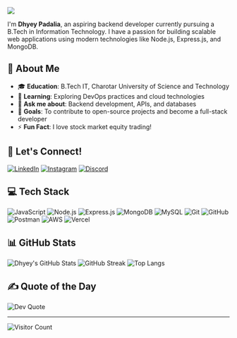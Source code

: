 [![](https://github.com/Dhyey-Padalia/Dhyey-Padalia/blob/main/Your%20paragraph%20text.gif)](https://www.adamalston.com/)

I'm **Dhyey Padalia**, an aspiring backend developer currently pursuing a B.Tech in Information Technology. I have a passion for building scalable web applications using modern technologies like Node.js, Express.js, and MongoDB. 

## 🚀 About Me
- 🎓 **Education**: B.Tech IT, Charotar University of Science and Technology
- 🌱 **Learning**: Exploring DevOps practices and cloud technologies
- 💬 **Ask me about**: Backend development, APIs, and databases
- 🎯 **Goals**: To contribute to open-source projects and become a full-stack developer
- ⚡ **Fun Fact**: I love stock market equity trading!

## 🔗 Let's Connect!
[![LinkedIn](https://img.shields.io/badge/LinkedIn-%230077B5.svg?style=for-the-badge&logo=linkedin&logoColor=white)](https://linkedin.com/in/dhyey-padalia)
[![Instagram](https://img.shields.io/badge/Instagram-%23E4405F.svg?style=for-the-badge&logo=instagram&logoColor=white)](https://instagram.com/dhyeypadalia.me)
[![Discord](https://img.shields.io/badge/Discord-%237289DA.svg?style=for-the-badge&logo=discord&logoColor=white)](https://discord.gg/Dh-yey)

## 💻 Tech Stack
![JavaScript](https://img.shields.io/badge/JavaScript-F7DF1E?style=for-the-badge&logo=javascript&logoColor=black)
![Node.js](https://img.shields.io/badge/Node.js-339933?style=for-the-badge&logo=node.js&logoColor=white)
![Express.js](https://img.shields.io/badge/Express.js-000000?style=for-the-badge&logo=express&logoColor=white)
![MongoDB](https://img.shields.io/badge/MongoDB-4EA94B?style=for-the-badge&logo=mongodb&logoColor=white)
![MySQL](https://img.shields.io/badge/MySQL-4479A1?style=for-the-badge&logo=mysql&logoColor=white)
![Git](https://img.shields.io/badge/Git-F05032?style=for-the-badge&logo=git&logoColor=white)
![GitHub](https://img.shields.io/badge/GitHub-181717?style=for-the-badge&logo=github&logoColor=white)
![Postman](https://img.shields.io/badge/Postman-FF6C37?style=for-the-badge&logo=postman&logoColor=white)
![AWS](https://img.shields.io/badge/AWS-FF9900?style=for-the-badge&logo=amazon-aws&logoColor=white)
![Vercel](https://img.shields.io/badge/Vercel-000000?style=for-the-badge&logo=vercel&logoColor=white)

## 📊 GitHub Stats
![Dhyey's GitHub Stats](https://github-readme-stats.vercel.app/api?username=Dhyey-Padalia&show_icons=true&theme=light&hide_border=true&include_all_commits=true&count_private=true)
![GitHub Streak](https://github-readme-streak-stats.herokuapp.com/?user=Dhyey-Padalia&theme=light&hide_border=true)
![Top Langs](https://github-readme-stats.vercel.app/api/top-langs/?username=Dhyey-Padalia&layout=compact&theme=light&hide_border=true)

## ✍️ Quote of the Day
![Dev Quote](https://quotes-github-readme.vercel.app/api?type=horizontal&theme=light)

---
![Visitor Count](https://visitcount.itsvg.in/api?id=Dhyey-Padalia&label=Profile%20Views&color=12&icon=5&pretty=true)

<!-- Created with love by Dhyey Padalia -->
